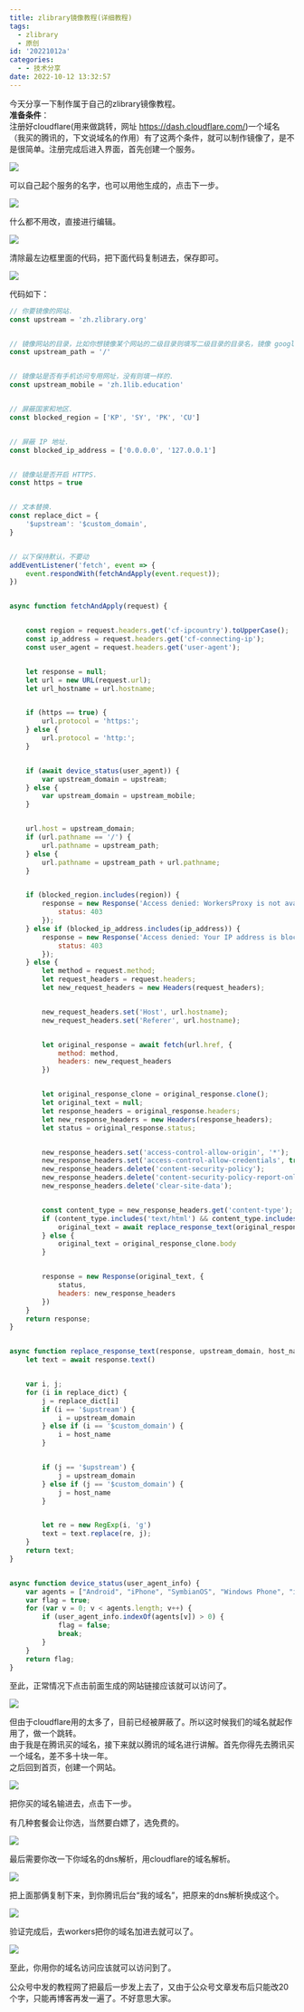 ```yaml
---
title: zlibrary镜像教程(详细教程)
tags:
  - zlibrary
  - 原创
id: '20221012a'
categories:
  - - 技术分享
date: 2022-10-12 13:32:57
---
```


今天分享一下制作属于自己的zlibrary镜像教程。  
**准备条件**：  
注册好cloudflare(用来做跳转，网址 https://dash.cloudflare.com/)一个域名（我买的腾讯的，下文说域名的作用）有了这两个条件，就可以制作镜像了，是不是很简单。注册完成后进入界面，首先创建一个服务。

![](https://cdn.xiaoliu.life/tc/20221012a/1665552126-1.png)

可以自己起个服务的名字，也可以用他生成的，点击下一步。

![](https://cdn.xiaoliu.life/tc/20221012a/1665552165-2.png)

什么都不用改，直接进行编辑。

![](https://cdn.xiaoliu.life/tc/20221012a/1665552190-3.png)

清除最左边框里面的代码，把下面代码复制进去，保存即可。

![](https://cdn.xiaoliu.life/tc/20221012a/1665552290-4.png)

代码如下：

```javascript
// 你要镜像的网站.
const upstream = 'zh.zlibrary.org'


// 镜像网站的目录，比如你想镜像某个网站的二级目录则填写二级目录的目录名，镜像 google 用不到，默认即可.
const upstream_path = '/'


// 镜像站是否有手机访问专用网址，没有则填一样的.
const upstream_mobile = 'zh.1lib.education'


// 屏蔽国家和地区.
const blocked_region = ['KP', 'SY', 'PK', 'CU']


// 屏蔽 IP 地址.
const blocked_ip_address = ['0.0.0.0', '127.0.0.1']


// 镜像站是否开启 HTTPS.
const https = true


// 文本替换.
const replace_dict = {
    '$upstream': '$custom_domain',
}


// 以下保持默认，不要动
addEventListener('fetch', event => {
    event.respondWith(fetchAndApply(event.request));
})


async function fetchAndApply(request) {


    const region = request.headers.get('cf-ipcountry').toUpperCase();
    const ip_address = request.headers.get('cf-connecting-ip');
    const user_agent = request.headers.get('user-agent');


    let response = null;
    let url = new URL(request.url);
    let url_hostname = url.hostname;


    if (https == true) {
        url.protocol = 'https:';
    } else {
        url.protocol = 'http:';
    }


    if (await device_status(user_agent)) {
        var upstream_domain = upstream;
    } else {
        var upstream_domain = upstream_mobile;
    }


    url.host = upstream_domain;
    if (url.pathname == '/') {
        url.pathname = upstream_path;
    } else {
        url.pathname = upstream_path + url.pathname;
    }


    if (blocked_region.includes(region)) {
        response = new Response('Access denied: WorkersProxy is not available in your region yet.', {
            status: 403
        });
    } else if (blocked_ip_address.includes(ip_address)) {
        response = new Response('Access denied: Your IP address is blocked by WorkersProxy.', {
            status: 403
        });
    } else {
        let method = request.method;
        let request_headers = request.headers;
        let new_request_headers = new Headers(request_headers);


        new_request_headers.set('Host', url.hostname);
        new_request_headers.set('Referer', url.hostname);


        let original_response = await fetch(url.href, {
            method: method,
            headers: new_request_headers
        })


        let original_response_clone = original_response.clone();
        let original_text = null;
        let response_headers = original_response.headers;
        let new_response_headers = new Headers(response_headers);
        let status = original_response.status;


        new_response_headers.set('access-control-allow-origin', '*');
        new_response_headers.set('access-control-allow-credentials', true);
        new_response_headers.delete('content-security-policy');
        new_response_headers.delete('content-security-policy-report-only');
        new_response_headers.delete('clear-site-data');


        const content_type = new_response_headers.get('content-type');
        if (content_type.includes('text/html') && content_type.includes('UTF-8')) {
            original_text = await replace_response_text(original_response_clone, upstream_domain, url_hostname);
        } else {
            original_text = original_response_clone.body
        }


        response = new Response(original_text, {
            status,
            headers: new_response_headers
        })
    }
    return response;
}


async function replace_response_text(response, upstream_domain, host_name) {
    let text = await response.text()


    var i, j;
    for (i in replace_dict) {
        j = replace_dict[i]
        if (i == '$upstream') {
            i = upstream_domain
        } else if (i == '$custom_domain') {
            i = host_name
        }


        if (j == '$upstream') {
            j = upstream_domain
        } else if (j == '$custom_domain') {
            j = host_name
        }


        let re = new RegExp(i, 'g')
        text = text.replace(re, j);
    }
    return text;
}


async function device_status(user_agent_info) {
    var agents = ["Android", "iPhone", "SymbianOS", "Windows Phone", "iPad", "iPod"];
    var flag = true;
    for (var v = 0; v < agents.length; v++) {
        if (user_agent_info.indexOf(agents[v]) > 0) {
            flag = false;
            break;
        }
    }
    return flag;
}
```

至此，正常情况下点击前面生成的网站链接应该就可以访问了。

![](https://cdn.xiaoliu.life/tc/20221012a/1665552396-5.png)

但由于cloudflare用的太多了，目前已经被屏蔽了。所以这时候我们的域名就起作用了，做一个跳转。  
由于我是在腾讯买的域名，接下来就以腾讯的域名进行讲解。首先你得先去腾讯买一个域名，差不多十块一年。  
之后回到首页，创建一个网站。

![](https://cdn.xiaoliu.life/tc/20221012a/1665552428-6.png)

把你买的域名输进去，点击下一步。

有几种套餐会让你选，当然要白嫖了，选免费的。

![](https://cdn.xiaoliu.life/tc/20221012a/1665552470-7.png)

最后需要你改一下你域名的dns解析，用cloudflare的域名解析。

![](https://cdn.xiaoliu.life/tc/20221012a/1665552515-8.png)

把上面那俩复制下来，到你腾讯后台“我的域名”，把原来的dns解析换成这个。

![](https://cdn.xiaoliu.life/tc/20221012a/1665552547-9.png)

验证完成后，去workers把你的域名加进去就可以了。

![](https://cdn.xiaoliu.life/tc/20221012a/1665552666-%E5%B1%8F%E5%B9%95%E6%88%AA%E5%9B%BE-2022-10-12-132956.png)

至此，你用你的域名访问应该就可以访问到了。

公众号中发的教程网了把最后一步发上去了，又由于公众号文章发布后只能改20个字，只能再博客再发一遍了。不好意思大家。